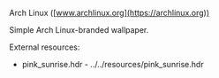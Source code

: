 Arch Linux ([www.archlinux.org](https://archlinux.org))

Simple Arch Linux-branded wallpaper.

External resources:
- pink_sunrise.hdr - ../../resources/pink_sunrise.hdr
